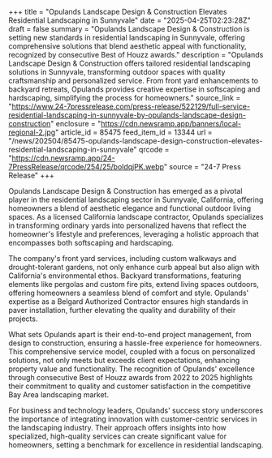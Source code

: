 +++
title = "Opulands Landscape Design & Construction Elevates Residential Landscaping in Sunnyvale"
date = "2025-04-25T02:23:28Z"
draft = false
summary = "Opulands Landscape Design & Construction is setting new standards in residential landscaping in Sunnyvale, offering comprehensive solutions that blend aesthetic appeal with functionality, recognized by consecutive Best of Houzz awards."
description = "Opulands Landscape Design & Construction offers tailored residential landscaping solutions in Sunnyvale, transforming outdoor spaces with quality craftsmanship and personalized service. From front yard enhancements to backyard retreats, Opulands provides creative expertise in softscaping and hardscaping, simplifying the process for homeowners."
source_link = "https://www.24-7pressrelease.com/press-release/522129/full-service-residential-landscaping-in-sunnyvale-by-opulands-landscape-design-construction"
enclosure = "https://cdn.newsramp.app/banners/local-regional-2.jpg"
article_id = 85475
feed_item_id = 13344
url = "/news/202504/85475-opulands-landscape-design-construction-elevates-residential-landscaping-in-sunnyvale"
qrcode = "https://cdn.newsramp.app/24-7PressRelease/qrcode/254/25/boldqjPK.webp"
source = "24-7 Press Release"
+++

<p>Opulands Landscape Design & Construction has emerged as a pivotal player in the residential landscaping sector in Sunnyvale, California, offering homeowners a blend of aesthetic elegance and functional outdoor living spaces. As a licensed California landscape contractor, Opulands specializes in transforming ordinary yards into personalized havens that reflect the homeowner's lifestyle and preferences, leveraging a holistic approach that encompasses both softscaping and hardscaping.</p><p>The company's front yard services, including custom walkways and drought-tolerant gardens, not only enhance curb appeal but also align with California's environmental ethos. Backyard transformations, featuring elements like pergolas and custom fire pits, extend living spaces outdoors, offering homeowners a seamless blend of comfort and style. Opulands' expertise as a Belgard Authorized Contractor ensures high standards in paver installation, further elevating the quality and durability of their projects.</p><p>What sets Opulands apart is their end-to-end project management, from design to construction, ensuring a hassle-free experience for homeowners. This comprehensive service model, coupled with a focus on personalized solutions, not only meets but exceeds client expectations, enhancing property value and functionality. The recognition of Opulands' excellence through consecutive Best of Houzz awards from 2022 to 2025 highlights their commitment to quality and customer satisfaction in the competitive Bay Area landscaping market.</p><p>For business and technology leaders, Opulands' success story underscores the importance of integrating innovation with customer-centric services in the landscaping industry. Their approach offers insights into how specialized, high-quality services can create significant value for homeowners, setting a benchmark for excellence in residential landscaping.</p>